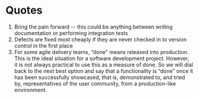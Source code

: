 # Quotes

1. Bring the pain forward -- this could be anything between writing documentation or performing integration tests
2. Defects are fixed most cheaply if they are never checked in to version control in the first place
3. For some agile delivery teams, “done” means released into production. This is the ideal situation for a software development project. However, it is not always practical to use this as a measure of done. So we will dial back to the next best option and say that a functionality is “done” once it has been successfully showcased, that is, demonstrated to, and tried by, representatives of the user community, from a production-like environment.
